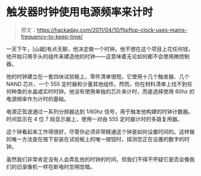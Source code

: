 # 触发器时钟使用电源频率来计时

> 原文：<https://hackaday.com/2011/04/10/flipflop-clock-uses-mains-frequency-to-keep-time/>

一天下午，[山姆]有点无聊，他决定做一个时钟。他不想在这个项目上花任何钱，他开始只用手头的组件来建造他的时钟——这意味着无论如何都不会使用微控制器。

他的时钟建立在一套四块试验板上，零件清单很短。它使用十几个触发器、几个 NAND 芯片、一个 555 定时器和少量其他组件。然而，你在材料清单上找不到任何种类的水晶或实时时钟。他没有使用单独的芯片来计时，而是选择使用 60hz 的电源频率作为计时的基础。

电源正弦波通过一系列分频器达到 1/60hz 信号，用于触发他构建的时钟计数器。时间显示在 4 位 7 段显示器上，使用一对由 555 定时器计时的多路复用器。

这个钟看起来工作得很好，尽管你必须非常精通这个钟是如何设置时间的。这样做的唯一方法是在按下安装在试验板上的唯一按钮时，探测您正在设置的数字的时钟。

虽然我们非常肯定没有人会弄乱他的时钟的时间，但我们不得不怀疑它是否会像我们的旧录像机一样在断电时忽明忽暗。